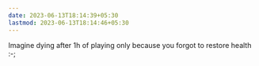 ```yaml
---
date: 2023-06-13T18:14:39+05:30
lastmod: 2023-06-13T18:14:46+05:30
---
```


Imagine dying after 1h of playing only because you forgot to restore health :-;
